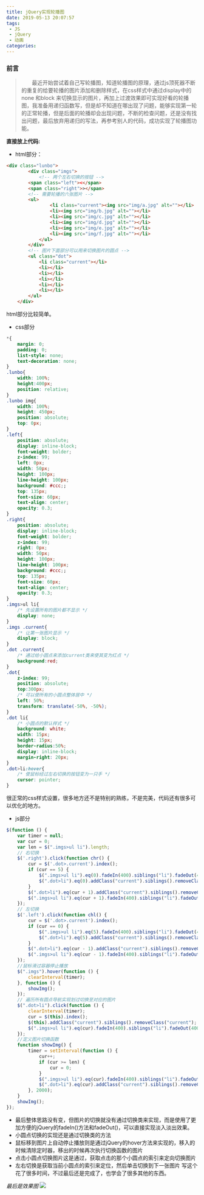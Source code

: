```yaml
---
title: jQuery实现轮播图
date: 2019-05-13 20:07:57
tags:
 - JS
 - jQuery
 - 动画
categories:
---
```

### 前言
> &nbsp;&nbsp;&nbsp;&nbsp;&nbsp;&nbsp;&nbsp;最近开始尝试着自己写轮播图，知道轮播图的原理，通过js顶死器不断的重复的给要轮播的图片添加和删除样式，在css样式中通过display中的 none 和block 来切换显示的图片，再加上过渡效果即可实现好看的轮播图，我准备用递归函数写，但是却不知道在哪出现了问题，能够实现第一轮的正常轮播，但是后面的轮播却会出现问题，不断的检查问题，还是没有找出问题，最后放弃用递归的写法，再参考别人的代码，成功实现了轮播图功能。
<!-- more -->
**直接放上代码:**
* html部分：
```html
<div class="lunbo">
        <div class="imgs">
            <!-- 两个左右切换的按钮 -->
        <span class="left"><</span>
        <span class="right">></span>
        <!-- 需要轮播的六张图片 -->
        <ul>
                <li class="current"><img src="img/a.jpg" alt=""></li>
                <li><img src="img/b.jpg" alt=""></li>
                <li><img src="img/c.jpg" alt=""></li>
                <li><img src="img/d.jpg" alt=""></li>
                <li><img src="img/e.jpg" alt=""></li>
                <li><img src="img/f.jpg" alt=""></li>
            </ul>
        </div>
        <!-- 图片下面部分可以用来切换图片的圆点 -->
        <ul class="dot">
            <li class="current"></li>
            <li></li>
            <li></li>
            <li></li>
            <li></li>
            <li></li>
        </ul>
    </div>
```
html部分比较简单。

* css部分
```css
*{
    margin: 0;
    padding: 0;
    list-style: none;
    text-decoration: none;
}
.lunbo{
    width: 100%;
    height:400px;
    position: relative;
}
.lunbo img{
    width: 100%;
    height: 450px;
    position: absolute;
    top: 0px;
}
.left{
    position: absolute;
    display: inline-block;
    font-weight: bolder;
    z-index: 99;
    left: 0px;
    width: 50px;
    height: 100px;
    line-height: 100px;
    background: #ccc;;
    top: 135px;
    font-size: 60px;
    text-align: center;
    opacity: 0.3;
}
.right{
    position: absolute;
    display: inline-block;
    font-weight: bolder;
    z-index: 99;
    right: 0px;
    width: 50px;
    height: 100px;
    line-height: 100px;
    background: #ccc;;
    top: 135px;
    font-size: 60px;
    text-align: center;
    opacity: 0.3;
}
.imgs>ul li{
    /* 先设置所有的图片都不显示 */
    display: none;
}
.imgs .current{
    /* 让第一张图片显示 */
    display: block;
}
.dot .current{
    /* 通过给小圆点来添加current类来使其变为红点 */
    background:red;
}
.dot{
    z-index: 99;
    position: absolute;
    top:300px;
    /* 可以使所有的小圆点整体居中 */
    left: 50%;
    transform: translate(-50%, -50%);
}
.dot li{
    /* 小圆点的默认样式 */
    background: white;
    width: 15px;
    height: 15px;
    border-radius:50%; 
    display: inline-block;   
    margin-right: 20px;
}
.dot>li:hover{
    /* 使鼠标经过左右切换的按钮变为一只手 */
    cursor: pointer;
}
```
很正常的css样式设置，很多地方还不是特别的熟练，不是完美，代码还有很多可以优化的地方。
* js部分
```javascript
$(function () {
    var timer = null;
    var cur = 0;
    var len = $(".imgs>ul li").length;
    // 右切换
    $('.right').click(function chr() {
        cur = $('.dot>.current').index();
        if (cur == 5) {
            $(".imgs>ul li").eq(0).fadeIn(400).siblings("li").fadeOut(400);
            $(".dot>li").eq(0).addClass("current").siblings().removeClass("current");
        }
        $(".dot>li").eq(cur + 1).addClass("current").siblings().removeClass("current");
        $(".imgs>ul li").eq(cur + 1).fadeIn(400).siblings("li").fadeOut(400);
    });
    // 左切换
    $('.left').click(function chl() {
        cur = $('.dot>.current').index();
        if (cur == 0) {
            $(".imgs>ul li").eq(5).fadeIn(400).siblings("li").fadeOut(400);
            $(".dot>li").eq(5).addClass("current").siblings().removeClass("current");
        }
        $(".dot>li").eq(cur - 1).addClass("current").siblings().removeClass("current");
        $(".imgs>ul li").eq(cur - 1).fadeIn(400).siblings("li").fadeOut(400);
    });
    //鼠标滑过容器停止播放
    $(".imgs").hover(function () {
        clearInterval(timer);
    }, function () {
        showImg();
    });
    // 遍历所有圆点导航实现划过切换至对应的图片
    $(".dot>li").click(function () {
        clearInterval(timer);
        cur = $(this).index();
        $(this).addClass("current").siblings().removeClass("current");
        $(".imgs>ul li").eq(cur).fadeIn(400).siblings("li").fadeOut(400);
    });
    //定义图片切换函数
    function showImg() {
        timer = setInterval(function () {
            cur++;
            if (cur >= len) {
                cur = 0;
            }
            $(".imgs>ul li").eq(cur).fadeIn(400).siblings("li").fadeOut(400);
            $(".dot>li").eq(cur).addClass("current").siblings().removeClass("current");
        }, 2000);
    }
    showImg();
});
```
* 最后整体思路没有变，但图片的切换就没有通过切换类来实现，而是使用了更加方便的jQuery的fadeIn()方法和fadeOut()，可以直接实现淡入淡出效果。
* 小圆点切换的实现还是通过切换类的方法
* 鼠标移到图片上自动停止播放则是通过jQuery的hover方法来实现的，移入的时候清除定时器，移出的时候再次执行切换函数的图片
* 点击小圆点切换图片这是通过，获取点击的那个小圆点的索引来定向切换图片
* 左右切换是获取当前小圆点的索引来定位，然后单击切换到下一张图片
写这个花了很多时间，不过最后还是完成了，也学会了很多其他的东西。

*最后是效果图*
<img src="http://m.qpic.cn/psb?/V131x4904WMIoW/gzDnChJBBj1zWVbIW2LTrUVXeKgmHGdz074rBbabFqU!/b/dLYAAAAAAAAA&bo=ewdXAgAAAAADBws!&rf=viewer_4">
